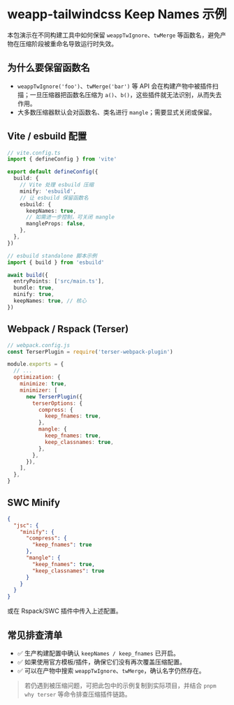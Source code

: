 # weapp-tailwindcss Keep Names 示例

本包演示在不同构建工具中如何保留 `weappTwIgnore`、`twMerge` 等函数名，避免产物在压缩阶段被重命名导致运行时失效。

## 为什么要保留函数名

- `weappTwIgnore('foo')`、`twMerge('bar')` 等 API 会在构建产物中被插件扫描；一旦压缩器把函数名压缩为 `a()`、`b()`，这些插件就无法识别，从而失去作用。
- 大多数压缩器默认会对函数名、类名进行 `mangle`；需要显式关闭或保留。

## Vite / esbuild 配置

```ts
// vite.config.ts
import { defineConfig } from 'vite'

export default defineConfig({
  build: {
    // Vite 处理 esbuild 压缩
    minify: 'esbuild',
    // 让 esbuild 保留函数名
    esbuild: {
      keepNames: true,
      // 如需进一步控制，可关闭 mangle
      mangleProps: false,
    },
  },
})
```

```ts
// esbuild standalone 脚本示例
import { build } from 'esbuild'

await build({
  entryPoints: ['src/main.ts'],
  bundle: true,
  minify: true,
  keepNames: true, // 核心
})
```

## Webpack / Rspack (Terser)

```js
// webpack.config.js
const TerserPlugin = require('terser-webpack-plugin')

module.exports = {
  // ...
  optimization: {
    minimize: true,
    minimizer: [
      new TerserPlugin({
        terserOptions: {
          compress: {
            keep_fnames: true,
          },
          mangle: {
            keep_fnames: true,
            keep_classnames: true,
          },
        },
      }),
    ],
  },
}
```

## SWC Minify

```json
{
  "jsc": {
    "minify": {
      "compress": {
        "keep_fnames": true
      },
      "mangle": {
        "keep_fnames": true,
        "keep_classnames": true
      }
    }
  }
}
```

或在 Rspack/SWC 插件中传入上述配置。

## 常见排查清单

- ✅ 生产构建配置中确认 `keepNames / keep_fnames` 已开启。
- ✅ 如果使用官方模板/插件，确保它们没有再次覆盖压缩配置。
- ✅ 可以在产物中搜索 `weappTwIgnore`、`twMerge`，确认名字仍然存在。

> 若仍遇到被压缩问题，可把此包中的示例复制到实际项目，并结合 `pnpm why terser` 等命令排查压缩插件链路。
